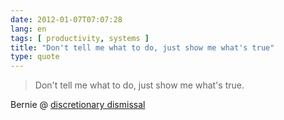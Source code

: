 ```yaml
---
date: 2012-01-07T07:07:28
lang: en
tags: [ productivity, systems ]
title: "Don't tell me what to do, just show me what's true"
type: quote
---
```


> Don't tell me what to do, just show me what's true.

Bernie @
[discretionary dismissal](http://www.markforster.net/forum/post/1694000)

